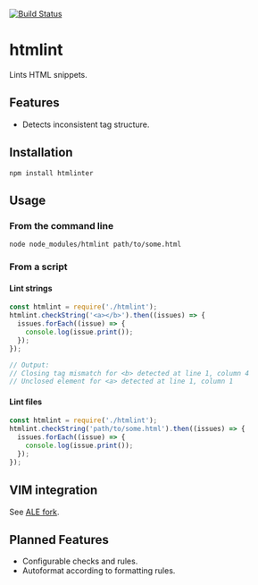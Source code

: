 [![Build Status](https://travis-ci.org/panter/htmlint.svg?branch=master)](https://travis-ci.org/panter/htmlint)

# htmlint
Lints HTML snippets.

## Features
- Detects inconsistent tag structure.

## Installation

```shell
npm install htmlinter
```

## Usage

### From the command line
```shell
node node_modules/htmlint path/to/some.html
```

### From a script

#### Lint strings
```js
const htmlint = require('./htmlint');
htmlint.checkString('<a></b>').then((issues) => {
  issues.forEach((issue) => {
    console.log(issue.print());
  });
});

// Output:
// Closing tag mismatch for <b> detected at line 1, column 4
// Unclosed element for <a> detected at line 1, column 1
```

#### Lint files
```js
const htmlint = require('./htmlint');
htmlint.checkString('path/to/some.html').then((issues) => {
  issues.forEach((issue) => {
    console.log(issue.print());
  });
});
```

## VIM integration

See [ALE fork](https://github.com/kaethorn/ale). 

## Planned Features
- Configurable checks and rules.
- Autoformat according to formatting rules.
